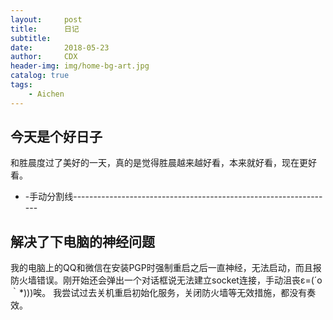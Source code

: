 ```yaml
---
layout:     post
title:      日记
subtitle:   
date:       2018-05-23
author:     CDX
header-img: img/home-bg-art.jpg
catalog: true
tags:
    - Aichen
---
```

## 今天是个好日子
和胜晨度过了美好的一天，真的是觉得胜晨越来越好看，本来就好看，现在更好看。

- -手动分割线-----------------------------------------------------------------
## 解决了下电脑的神经问题
我的电脑上的QQ和微信在安装PGP时强制重启之后一直神经，无法启动，而且报防火墙错误。刚开始还会弹出一个对话框说无法建立socket连接，手动沮丧ε=(´ο｀*)))唉。
我尝试过去关机重启初始化服务，关闭防火墙等无效措施，都没有奏效。

